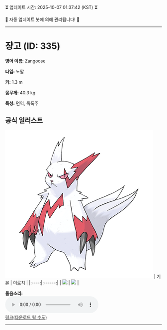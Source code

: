 
⏳ 업데이트 시간: 2025-10-07 01:37:42 (KST) ⏳

🤖 자동 업데이트 봇에 의해 관리됩니다! 🤖

---

# 쟝고 (ID: 335)
**영어 이름:** Zangoose

**타입:** 노말

**키:** 1.3 m

**몸무게:** 40.3 kg

**특성:** 면역, 독폭주

## 공식 일러스트
![](https://raw.githubusercontent.com/PokeAPI/sprites/master/sprites/pokemon/other/official-artwork/335.png)
| 기본 | 이로치 |
|:----:|:------:|
| <img src="http://play.pokemonshowdown.com/sprites/ani/zangoose.gif" width="200"> | <img src="http://play.pokemonshowdown.com/sprites/ani-shiny/zangoose.gif" width="200"> |

**울음소리:**<br><audio controls src="https://raw.githubusercontent.com/PokeAPI/cries/main/cries/pokemon/latest/335.ogg"></audio><br> [링크(다운로드 될 수도)](https://raw.githubusercontent.com/PokeAPI/cries/main/cries/pokemon/latest/335.ogg)


---
